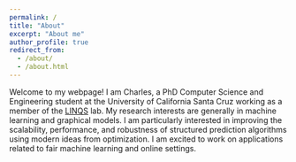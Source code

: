 ```yaml
---
permalink: /
title: "About"
excerpt: "About me"
author_profile: true
redirect_from:
  - /about/
  - /about.html
---
```


Welcome to my webpage! I am Charles, a PhD Computer Science and Engineering student at the University of California Santa Cruz working as a member of the [LINQS](https://linqs.soe.ucsc.edu/home) lab.
My research interests are generally in machine learning and graphical models.
I am particularly interested in improving the scalability, performance, and robustness of structured prediction algorithms using modern ideas from optimization.
I am excited to work on applications related to fair machine learning and online settings.
